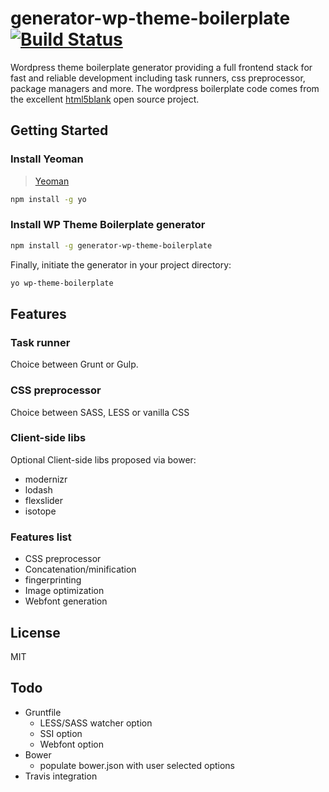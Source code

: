 # generator-wp-theme-boilerplate [![Build Status](https://secure.travis-ci.org/aniki/generator-wp-theme-boilerplate.png?branch=master)](https://travis-ci.org/aniki/generator-wp-theme-boilerplate)

Wordpress theme boilerplate generator providing a full frontend stack for fast and reliable development including task runners, css preprocessor, package managers and more. 
The wordpress boilerplate code comes from the excellent [html5blank](http://html5blank.com/) open source project.

## Getting Started

### Install Yeoman

> [Yeoman](http://yeoman.io)

```bash
npm install -g yo
```

### Install WP Theme Boilerplate generator

```bash
npm install -g generator-wp-theme-boilerplate
```

Finally, initiate the generator in your project directory:

```bash
yo wp-theme-boilerplate
```

## Features

### Task runner

Choice between Grunt or Gulp.

### CSS preprocessor

Choice between SASS, LESS or vanilla CSS

### Client-side libs

Optional Client-side libs proposed via bower:

* modernizr
* lodash
* flexslider
* isotope

### Features list

* CSS preprocessor
* Concatenation/minification
* fingerprinting
* Image optimization
* Webfont generation

## License

MIT


## Todo

* Gruntfile
    * LESS/SASS watcher option
    * SSI option
    * Webfont option
* Bower
    * populate bower.json with user selected options
* Travis integration